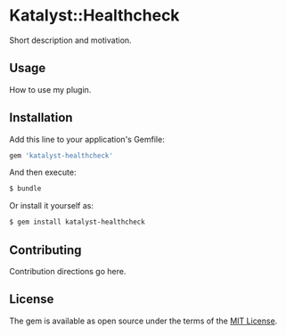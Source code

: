 # Katalyst::Healthcheck
Short description and motivation.

## Usage
How to use my plugin.

## Installation
Add this line to your application's Gemfile:

```ruby
gem 'katalyst-healthcheck'
```

And then execute:
```bash
$ bundle
```

Or install it yourself as:
```bash
$ gem install katalyst-healthcheck
```

## Contributing
Contribution directions go here.

## License
The gem is available as open source under the terms of the [MIT License](https://opensource.org/licenses/MIT).
